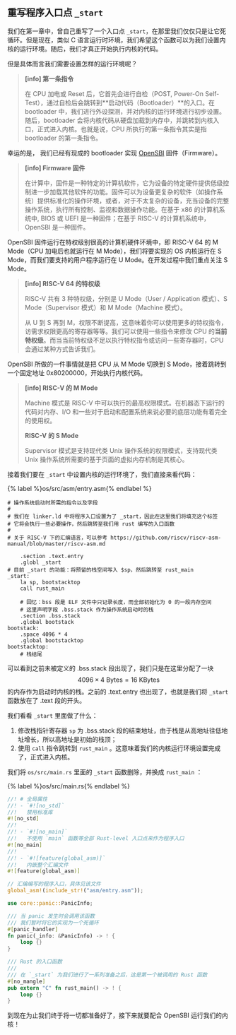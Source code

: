 ## 重写程序入口点 `_start`

我们在第一章中，曾自己重写了一个入口点 `_start`，在那里我们仅仅只是让它死循环。但是现在，类似 C 语言运行时环境，我们希望这个函数可以为我们设置内核的运行环境。随后，我们才真正开始执行内核的代码。

但是具体而言我们需要设置怎样的运行环境呢？

> **[info] 第一条指令**
>
> 在 CPU 加电或 Reset 后，它首先会进行自检（POST, Power-On Self-Test），通过自检后会跳转到**启动代码（Bootloader）**的入口。在 bootloader 中，我们进行外设探测，并对内核的运行环境进行初步设置。随后，bootloader 会将内核代码从硬盘加载到内存中，并跳转到内核入口，正式进入内核。也就是说，CPU 所执行的第一条指令其实是指 bootloader 的第一条指令。

幸运的是， 我们已经有现成的 bootloader 实现 [OpenSBI](https://github.com/riscv/opensbi) 固件（Firmware）。

> **[info] Firmware 固件**
>
> 在计算中，固件是一种特定的计算机软件，它为设备的特定硬件提供低级控制进一步加载其他软件的功能。固件可以为设备更复杂的软件（如操作系统）提供标准化的操作环境，或者，对于不太复杂的设备，充当设备的完整操作系统，执行所有控制、监视和数据操作功能。在基于 x86 的计算机系统中, BIOS 或 UEFI 是一种固件；在基于 RISC-V 的计算机系统中，OpenSBI 是一种固件。

OpenSBI 固件运行在特权级别很高的计算机硬件环境中，即 RISC-V 64 的 M Mode（CPU 加电后也就运行在 M Mode），我们将要实现的 OS 内核运行在 S Mode，而我们要支持的用户程序运行在 U Mode。在开发过程中我们重点关注 S Mode。

> **[info] RISC-V 64 的特权级**
>
> RISC-V 共有 3 种特权级，分别是 U Mode（User / Application 模式）、S Mode（Supervisor 模式）和 M Mode（Machine 模式）。
> 
> 从 U 到 S 再到 M，权限不断提高，这意味着你可以使用更多的特权指令，访需求权限更高的寄存器等等。我们可以使用一些指令来修改 CPU 的**当前特权级**。而当当前特权级不足以执行特权指令或访问一些寄存器时，CPU 会通过某种方式告诉我们。

OpenSBI 所做的一件事情就是把 CPU 从 M Mode 切换到 S Mode，接着跳转到一个固定地址 0x80200000，开始执行内核代码。

> **[info] RISC-V 的 M Mode**
>
> Machine 模式是 RISC-V 中可以执行的最高权限模式。在机器态下运行的代码对内存、I/O 和一些对于启动和配置系统来说必要的底层功能有着完全的使用权。
>
> **RISC-V 的 S Mode**
>
> Supervisor 模式是支持现代类 Unix 操作系统的权限模式，支持现代类 Unix 操作系统所需要的基于页面的虚拟内存机制是其核心。
>

接着我们要在 `_start` 中设置内核的运行环境了，我们直接来看代码：

{% label %}os/src/asm/entry.asm{% endlabel %}
```assembly
# 操作系统启动时所需的指令以及字段
#
# 我们在 linker.ld 中将程序入口设置为了 _start，因此在这里我们将填充这个标签
# 它将会执行一些必要操作，然后跳转至我们用 rust 编写的入口函数
#
# 关于 RISC-V 下的汇编语言，可以参考 https://github.com/riscv/riscv-asm-manual/blob/master/riscv-asm.md

    .section .text.entry
    .globl _start
# 目前 _start 的功能：将预留的栈空间写入 $sp，然后跳转至 rust_main
_start:
    la sp, bootstacktop
    call rust_main

    # 回忆：bss 段是 ELF 文件中只记录长度，而全部初始化为 0 的一段内存空间
    # 这里声明字段 .bss.stack 作为操作系统启动时的栈
    .section .bss.stack
    .global bootstack
bootstack:
    .space 4096 * 4
    .global bootstacktop
bootstacktop:
    # 栈结尾
```

可以看到之前未被定义的 .bss.stack 段出现了，我们只是在这里分配了一块 $$4096\times{4}\text{\ Bytes}=16 \text{\ KBytes}$$ 的内存作为启动时内核的栈。之前的 .text.entry 也出现了，也就是我们将 `_start` 函数放在了 .text 段的开头。

我们看看 `_start` 里面做了什么：

1. 修改栈指针寄存器 `sp` 为 .bss.stack 段的结束地址，由于栈是从高地址往低地址增长，所以高地址是初始的栈顶；
2. 使用 `call` 指令跳转到 `rust_main` 。这意味着我们的内核运行环境设置完成了，正式进入内核。

我们将 `os/src/main.rs` 里面的 `_start` 函数删除，并换成 `rust_main` ：

{% label %}os/src/main.rs{% endlabel %}
```rust
//! # 全局属性
//! - `#![no_std]`  
//!   禁用标准库
#![no_std]
//!
//! - `#![no_main]`  
//!   不使用 `main` 函数等全部 Rust-level 入口点来作为程序入口
#![no_main]
//!
//! - `#![feature(global_asm)]`  
//!   内嵌整个汇编文件
#![feature(global_asm)]

// 汇编编写的程序入口，具体见该文件
global_asm!(include_str!("asm/entry.asm"));

use core::panic::PanicInfo;

/// 当 panic 发生时会调用该函数
/// 我们暂时将它的实现为一个死循环
#[panic_handler]
fn panic(_info: &PanicInfo) -> ! {
    loop {}
}

/// Rust 的入口函数
///
/// 在 `_start` 为我们进行了一系列准备之后，这是第一个被调用的 Rust 函数
#[no_mangle]
pub extern "C" fn rust_main() -> ! {
    loop {}
}
```

到现在为止我们终于将一切都准备好了，接下来就要配合 OpenSBI 运行我们的内核！